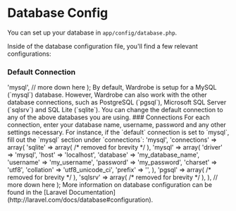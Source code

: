 # Database Config

You can set up your database in `app/config/database.php`.

Inside of the database configuration file, you'll find a few relevant configurations:

### Default Connection

  <?php

  return array(
    // more up here
    'default' => 'mysql',
    // more down here
  );

By default, Wardrobe is setup for a MySQL (`mysql`) database. However, Wardrobe can also work with the other database connections, such as PostgreSQL (`pgsql`), Microsoft SQL Server (`sqlsrv`) and SQL Lite (`sqlite`).

You can change the default connection to any of the above databases you are using.

### Connections

For each connection, enter your database name, username, password and any other settings necessary.

For instance, if the `default` connection is set to `mysql`, fill out the `mysql` section under `connections`:

  <?php

  return array(
    // more up here

    'default' => 'mysql',

    'connections' => array(

    'sqlite' => array(
      /* removed for brevity */
  ),

	'mysql' => array(
		'driver'    => 'mysql',
		'host'      => 'localhost',
		'database'  => 'my_database_name',
		'username'  => 'my_username',
		'password'  => 'my_password',
		'charset'   => 'utf8',
		'collation' => 'utf8_unicode_ci',
		'prefix'    => '',
	),

	'pgsql' => array(
		/* removed for brevity */
	),

	'sqlsrv' => array(
		/* removed for brevity */
	),

    ),
    // more down here
  );

More information on database configuration can be found in the [Laravel Documentation](http://laravel.com/docs/database#configuration).
